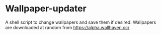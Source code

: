 # Wallpaper-updater
A shell script to change wallpapers and save them if desired. Wallpapers are downloaded at random from https://alpha.wallhaven.cc/
